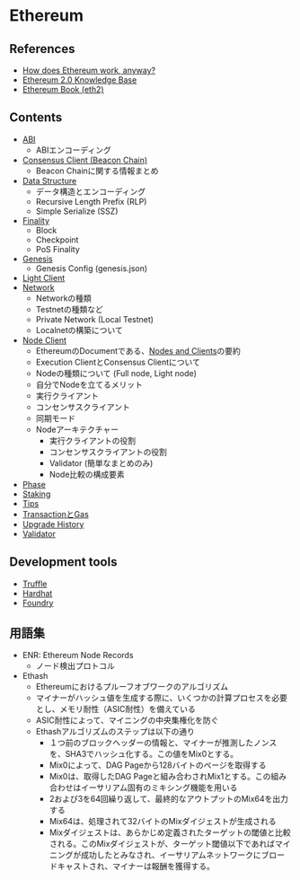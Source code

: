 # Ethereum

## References
- [How does Ethereum work, anyway?](https://www.preethikasireddy.com/post/how-does-ethereum-work-anyway)
- [Ethereum 2.0 Knowledge Base](https://kb.beaconcha.in/)
- [Ethereum Book (eth2)](https://eth2.incessant.ink/book/00__introduction/00__foreword.html)

## Contents
- [ABI](./abi.md)
  - ABIエンコーディング
- [Consensus Client (Beacon Chain)](./consensus_client.md)
  - Beacon Chainに関する情報まとめ
- [Data Structure](./data_structure.md)
  - データ構造とエンコーディング
  - Recursive Length Prefix (RLP)
  - Simple Serialize (SSZ)
- [Finality](./finality.md)
  - Block
  - Checkpoint
  - PoS Finality
- [Genesis](./genesis.md)
  - Genesis Config (genesis.json)
- [Light Client](./light-client.md)
- [Network](./network.md)
  - Networkの種類
  - Testnetの種類など
  - Private Network (Local Testnet)
  - Localnetの構築について
- [Node Client](./node_client.md)
  - EthereumのDocumentである、[Nodes and Clients](https://ethereum.org/en/developers/docs/nodes-and-clients/)の要約
  - Execution ClientとConsensus Clientについて
  - Nodeの種類について (Full node, Light node)
  - 自分でNodeを立てるメリット
  - 実行クライアント
  - コンセンサスクライアント
  - 同期モード
  - Nodeアーキテクチャー
    - 実行クライアントの役割
    - コンセンサスクライアントの役割
    - Validator (簡単なまとめのみ)
    - Node比較の構成要素
- [Phase](./phase.md)
- [Staking](./staking.md)
- [Tips](./tips.md)
- [TransactionとGas](./transaction-gas.md)
- [Upgrade History](./upgrade_history.md)
- [Validator](./validator.md)

## Development tools
- [Truffle](https://trufflesuite.com/)
- [Hardhat](https://hardhat.org/)
- [Foundry](https://github.com/foundry-rs/foundry/)

## 用語集
- ENR: Ethereum Node Records 
  - ノード検出プロトコル
- Ethash
  - Ethereumにおけるプルーフオブワークのアルゴリズム 
  - マイナーがハッシュ値を生成する際に、いくつかの計算プロセスを必要とし、メモリ耐性（ASIC耐性）を備えている
  - ASIC耐性によって、マイニングの中央集権化を防ぐ
  - Ethashアルゴリズムのステップは以下の通り
    - １つ前のブロックヘッダーの情報と、マイナーが推測したノンスを、SHA3でハッシュ化する。この値をMix0とする。
    - Mix0によって、DAG Pageから128バイトのページを取得する
    - Mix0は、取得したDAG Pageと組み合わされMix1とする。この組み合わせはイーサリアム固有のミキシング機能を用いる
    - 2および3を64回繰り返して、最終的なアウトプットのMix64を出力する
    - Mix64は、処理されて32バイトのMixダイジェストが生成される
    - Mixダイジェストは、あらかじめ定義されたターゲットの閾値と比較される。このMixダイジェストが、ターゲット閾値以下であればマイニングが成功したとみなされ、イーサリアムネットワークにブロードキャストされ、マイナーは報酬を獲得する。
